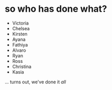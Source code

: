 # so who has done what?

- Victoria
- Chelsea
- Kirsten
- Ayana
- Fathiya
- Alvaro
- Ryan
- Ross
- Christina
- Kasia

... turns out, we've done it *all*
